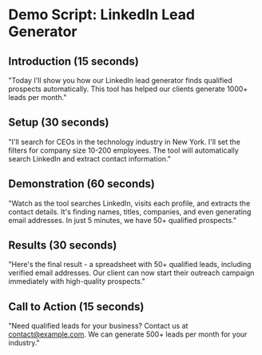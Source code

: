 
# Demo Script: LinkedIn Lead Generator

## Introduction (15 seconds)
"Today I'll show you how our LinkedIn lead generator finds qualified prospects automatically. 
This tool has helped our clients generate 1000+ leads per month."

## Setup (30 seconds)
"I'll search for CEOs in the technology industry in New York. I'll set the filters for company size 10-200 employees. 
The tool will automatically search LinkedIn and extract contact information."

## Demonstration (60 seconds)
"Watch as the tool searches LinkedIn, visits each profile, and extracts the contact details. 
It's finding names, titles, companies, and even generating email addresses. 
In just 5 minutes, we have 50+ qualified prospects."

## Results (30 seconds)
"Here's the final result - a spreadsheet with 50+ qualified leads, including verified email addresses. 
Our client can now start their outreach campaign immediately with high-quality prospects."

## Call to Action (15 seconds)
"Need qualified leads for your business? Contact us at contact@example.com. 
We can generate 500+ leads per month for your industry."
